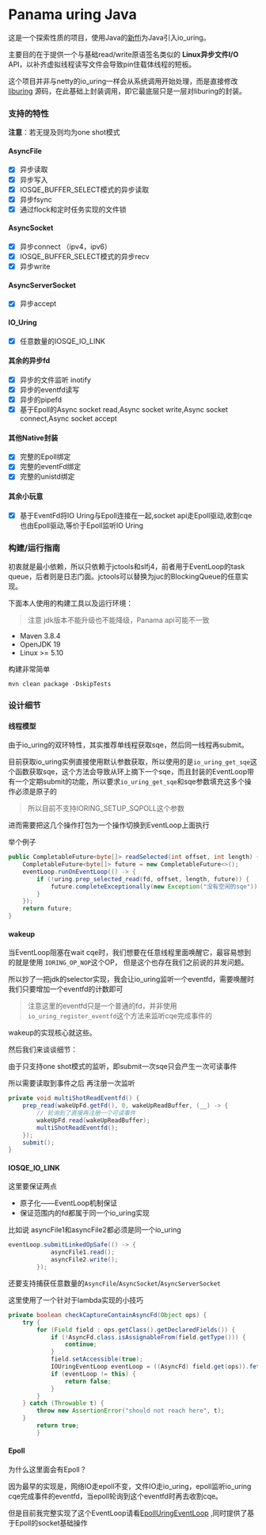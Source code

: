 # Panama uring Java

这是一个探索性质的项目，使用Java的[新ffi](https://openjdk.org/jeps/424)为Java引入io_uring。

主要目的在于提供一个与基础read/write原语签名类似的 **Linux异步文件I/O** API，以补齐虚拟线程读写文件会导致pin住载体线程的短板。

这个项目并非与netty的io_uring一样会从系统调用开始处理，而是直接修改[liburing](https://github.com/axboe/liburing)
源码，在此基础上封装调用，即它最底层只是一层对liburing的封装。

### 支持的特性

**注意**：若无提及则均为one shot模式

#### AsyncFile

- [x] 异步读取
- [x] 异步写入
- [x] IOSQE_BUFFER_SELECT模式的异步读取
- [x] 异步fsync
- [x] 通过flock和定时任务实现的文件锁

#### AsyncSocket

- [x] 异步connect （ipv4，ipv6）
- [x] IOSQE_BUFFER_SELECT模式的异步recv
- [x] 异步write

#### AsyncServerSocket

- [x] 异步accept

#### IO_Uring

- [x] 任意数量的IOSQE_IO_LINK

#### 其余的异步fd

- [x] 异步的文件监听 inotify
- [x] 异步的eventfd读写
- [x] 异步的pipefd
- [x] 基于Epoll的Async socket read,Async socket write,Async socket connect,Async socket accept

#### 其他Native封装

- [x] 完整的Epoll绑定
- [x] 完整的eventFd绑定
- [x] 完整的unistd绑定

#### 其余小玩意

- [x] 基于EventFd将IO Uring与Epoll连接在一起,socket api走Epoll驱动,收割cqe也由Epoll驱动,等价于Epoll监听IO Uring

### 构建/运行指南

初衷就是最小依赖，所以只依赖于jctools和slfj4，前者用于EventLoop的task queue，后者则是日志门面。jctools可以替换为juc的BlockingQueue的任意实现。

下面本人使用的构建工具以及运行环境：

> 注意 jdk版本不能升级也不能降级，Panama api可能不一致

- Maven 3.8.4
- OpenJDK 19
- Linux >= 5.10

构建非常简单

```shell
mvn clean package -DskipTests
```

### 设计细节

#### 线程模型

由于io_uring的双环特性，其实推荐单线程获取sqe，然后同一线程再submit。

目前获取io_uring实例直接使用默认参数获取，所以使用的是`io_uring_get_sqe`这个函数获取sqe，这个方法会导致从环上摘下一个sqe，而且封装的EventLoop带有一个定期submit的功能，所以要求`io_uring_get_sqe`和sqe参数填充这多个操作必须是原子的

> 所以目前不支持IORING_SETUP_SQPOLL这个参数

进而需要把这几个操作打包为一个操作切换到EventLoop上面执行

举个例子

```java
public CompletableFuture<byte[]> readSelected(int offset, int length) {
    CompletableFuture<byte[]> future = new CompletableFuture<>();
    eventLoop.runOnEventLoop(() -> {
        if (!uring.prep_selected_read(fd, offset, length, future)) {
            future.completeExceptionally(new Exception("没有空闲的sqe"));
        }
    });
    return future;
}
```

#### wakeup

当EventLoop阻塞在wait cqe时，我们想要在任意线程里面唤醒它，最容易想到的就是使用 `IORING_OP_NOP`这个OP， 但是这个也存在我们之前说的并发问题。

所以抄了一把jdk的selector实现，我会让io_uring监听一个eventfd，需要唤醒时我们只要增加一个eventfd的计数即可

> 注意这里的eventfd只是一个普通的fd，并非使用`io_uring_register_eventfd`这个方法来监听cqe完成事件的

wakeup的实现核心就这些。

然后我们来谈谈细节：

由于只支持one shot模式的监听，即submit一次sqe只会产生一次可读事件

所以需要读取到事件之后 再注册一次监听

```java
private void multiShotReadEventfd() {
    prep_read(wakeUpFd.getFd(), 0, wakeUpReadBuffer, (__) -> {
        // 轮询到了直接再注册一个可读事件
        wakeUpFd.read(wakeUpReadBuffer);
        multiShotReadEventfd();
    });
    submit();
}
```

#### IOSQE_IO_LINK

这里要保证两点

- 原子化——EventLoop机制保证
- 保证范围内的fd都属于同一个io_uring实现

比如说 asyncFile1和asyncFile2都必须是同一个io_uring

```java
eventLoop.submitLinkedOpSafe(() -> {
            asyncFile1.read();
            asyncFile2.write();
        });
```

还要支持捕获任意数量的`AsyncFile`/`AsyncSocket`/`AsyncServerSocket`

这里使用了一个针对于lambda实现的小技巧

```java
private boolean checkCaptureContainAsyncFd(Object ops) {
    try {
        for (Field field : ops.getClass().getDeclaredFields()) {
            if (!AsyncFd.class.isAssignableFrom(field.getType())) {
                continue;
            }
            field.setAccessible(true);
            IOUringEventLoop eventLoop = ((AsyncFd) field.get(ops)).fetchEventLoop();
            if (eventLoop != this) {
                return false;
            }
        }
    } catch (Throwable t) {
        throw new AssertionError("should not reach here", t);
    }
        return true;
        }
```

#### Epoll

为什么这里面会有Epoll？

因为最早的实现是，网络IO走epoll不变，文件IO走io_uring，epoll监听io_uring cqe完成事件的eventfd，当epoll轮询到这个eventfd时再去收割cqe。

但是目前我完整实现了这个EventLoop请看[EpollUringEventLoop](panama-uring/src/main/java/top/dreamlike/eventloop/EpollUringEventLoop.java)
,同时提供了基于Epoll的socket基础操作

